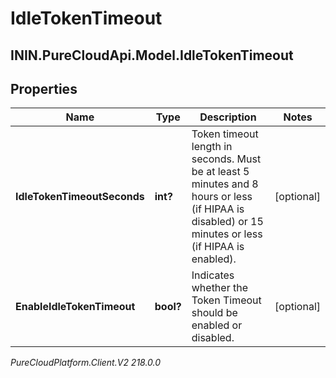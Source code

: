 # IdleTokenTimeout

## ININ.PureCloudApi.Model.IdleTokenTimeout

## Properties

|Name | Type | Description | Notes|
|------------ | ------------- | ------------- | -------------|
| **IdleTokenTimeoutSeconds** | **int?** | Token timeout length in seconds. Must be at least 5 minutes and 8 hours or less (if HIPAA is disabled) or 15 minutes or less (if HIPAA is enabled). | [optional] |
| **EnableIdleTokenTimeout** | **bool?** | Indicates whether the Token Timeout should be enabled or disabled. | [optional] |



_PureCloudPlatform.Client.V2 218.0.0_
